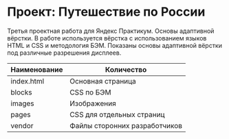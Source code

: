 # Проект: Путешествие по России

Третья проектная работа для Яндекс Практикум. Основы адаптивной вёрстки. В работе используется вёрстка с использованием языков HTML и CSS и методология
БЭМ. Показаны основы адаптивной вёрстки под различные разрешения дисплеев.

Наименование | Количество
------------ | ---------
index.html   | Основная страница
blocks       | CSS по БЭМ
images       | Изображения
pages        | CSS для отдельных страниц
vendor       | Файлы сторонних разработчиков

